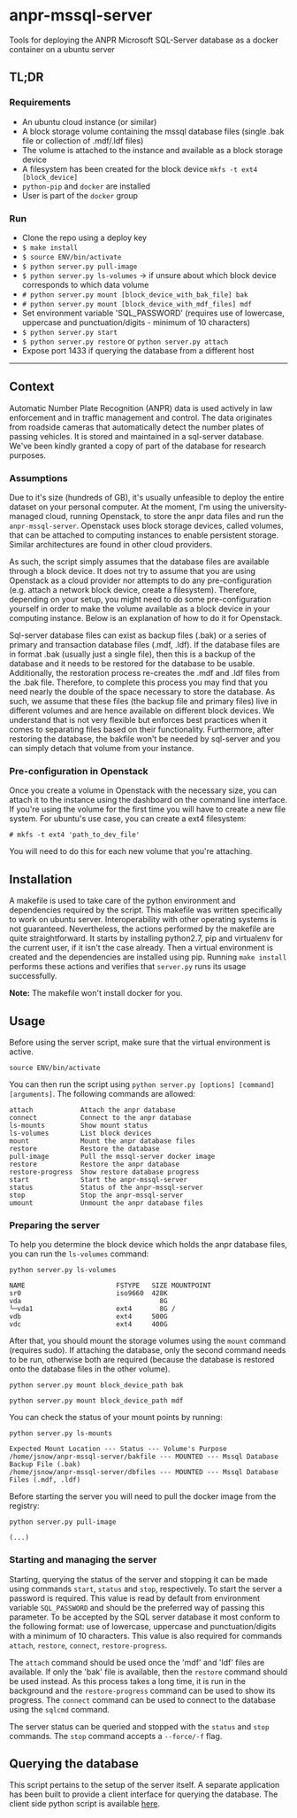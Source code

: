 # anpr-mssql-server
Tools for deploying the ANPR Microsoft SQL-Server database as a docker container on a ubuntu server

## TL;DR

### Requirements

- An ubuntu cloud instance (or similar)
- A block storage volume containing the mssql database files (single .bak file or collection of .mdf/.ldf files)
- The volume is attached to the instance and available as a block storage device
- A filesystem has been created for the block device ```mkfs -t ext4 [block_device]```
- ```python-pip``` and ```docker``` are installed
- User is part of the ```docker``` group

### Run

- Clone the repo using a deploy key
- ```$ make install```
- ```$ source ENV/bin/activate```
- ```$ python server.py pull-image```
- ```$ python server.py ls-volumes``` -> if unsure about which block device corresponds to which data volume
- ```# python server.py mount [block_device_with_bak_file] bak```
- ```# python server.py mount [block_device_with_mdf_files] mdf```
- Set environment variable 'SQL_PASSWORD' (requires use of lowercase, uppercase and punctuation/digits - minimum of 10 characters)
- ```$ python server.py start```
- ```$ python server.py restore``` or ```python server.py attach```
- Expose port 1433 if querying the database from a different host

---

## Context
Automatic Number Plate Recognition (ANPR) data is used actively in law enforcement and in traffic management and control. The data originates from roadside cameras that automatically detect the number plates of passing vehicles. It is stored and maintained in a sql-server database. We've been kindly granted a copy of part of the database for research purposes.

### Assumptions

Due to it's size (hundreds of GB), it's usually unfeasible to deploy the entire dataset on your personal computer. At the moment, I'm using the university-managed cloud, running Openstack, to store the anpr data files and run the `anpr-mssql-server`. Openstack uses block storage devices, called volumes, that can be attached to computing instances to enable persistent storage. Similar architectures are found in other cloud providers.

As such, the script simply assumes that the database files are available through a block device. It does not try to assume that you are using Openstack as a cloud provider nor attempts to do any pre-configuration (e.g. attach a network block device, create a filesystem). Therefore, depending on your setup, you might need to do some pre-configuration yourself in order to make the volume available as a block device in your computing instance. Below is an explanation of how to do it for Openstack.

Sql-server database files can exist as backup files (.bak) or a series of primary and transaction database files (.mdf, .ldf). If the database files are in format .bak (usually just a single file), then this is a backup of the database and it needs to be restored for the database to be usable. Additionally, the restoration process re-creates the .mdf and .ldf files from the .bak file. Therefore, to complete this process you may find that you need nearly the double of the space necessary to store the database. As such, we assume that these files (the backup file and primary files) live in different volumes and are hence available on different block devices. We understand that is not very flexible but enforces best practices when it comes to separating files based on their functionality. Furthermore, after restoring the database, the bakfile won't be needed by sql-server and you can simply detach that volume from your instance.

### Pre-configuration in Openstack

Once you create a volume in Openstack with the necessary size, you can attach it to the instance using the dashboard on the command line interface. If you're using the volume for the first time you will have to create a new file system. For ubuntu's use case, you can create a ext4 filesystem:

```# mkfs -t ext4 'path_to_dev_file'```

You will need to do this for each new volume that you're attaching.

## Installation

A makefile is used to take care of the python environment and dependencies required by the script. This makefile was written specifically to work on ubuntu server. Interoperability with other operating systems is not guaranteed. Nevertheless, the actions performed by the makefile are quite straightforward. It starts by installing python2.7, pip and virtualenv for the current user, if it isn't the case already. Then a virtual environment is created and the dependencies are installed using pip. Running `make install` performs these actions and verifies that `server.py` runs its usage successfully.

**Note:** The makefile won't install docker for you.

## Usage

Before using the server script, make sure that the virtual environment is active.

```source ENV/bin/activate```

You can then run the script using `python server.py [options] [command] [arguments]`. The following commands are allowed:

```
attach            Attach the anpr database
connect           Connect to the anpr database
ls-mounts         Show mount status
ls-volumes        List block devices
mount             Mount the anpr database files
restore           Restore the database
pull-image        Pull the mssql-server docker image
restore           Restore the anpr database
restore-progress  Show restore database progress
start             Start the anpr-mssql-server
status            Status of the anpr-mssql-server
stop              Stop the anpr-mssql-server
umount            Unmount the anpr database files
```

### Preparing the server

To help you determine the block device which holds the anpr database files, you can run the ```ls-volumes``` command:
```
python server.py ls-volumes

NAME                       FSTYPE   SIZE MOUNTPOINT
sr0                        iso9660  428K
vda                                   8G
└─vda1                     ext4       8G /
vdb                        ext4     500G
vdc                        ext4     400G
```

After that, you should mount the storage volumes using the ```mount``` command (requires sudo). If attaching the database, only the second command needs to be run, otherwise both are required (because the database is restored onto the database files in the other volume).
```
python server.py mount block_device_path bak

python server.py mount block_device_path mdf
```

You can check the status of your mount points by running:
```
python server.py ls-mounts

Expected Mount Location --- Status --- Volume's Purpose
/home/jsnow/anpr-mssql-server/bakfile --- MOUNTED --- Mssql Database Backup File (.bak)
/home/jsnow/anpr-mssql-server/dbfiles --- MOUNTED --- Mssql Database Files (.mdf, .ldf)
```

Before starting the server you will need to pull the docker image from the registry:
```
python server.py pull-image

(...)
```

### Starting and managing the server

Starting, querying the status of the server and stopping it can be made using commands ```start```, ```status``` and ```stop```, respectively. To start the server a password is required. This value is read by default from environment variable ```SQL_PASSWORD``` and should be the preferred way of passing this parameter. To be accepted by the SQL server database it most conform to the following format: use of lowercase, uppercase and punctuation/digits with a minimum of 10 characters. This value is also required for commands ```attach```, ```restore```, ```connect```, ```restore-progress```.

The ```attach``` command should be used once the 'mdf' and 'ldf' files are available. If only the 'bak' file is available, then the ```restore``` command should be used instead. As this process takes a long time, it is run in the background and the ```restore-progress``` command can be used to show its progress. The ```connect``` command can be used to connect to the database using the ```sqlcmd``` command.

The server status can be queried and stopped with the ```status``` and ```stop``` commands. The ```stop``` command accepts a ```--force/-f``` flag.


## Querying the database

This script pertains to the setup of the server itself. A separate application has been built to provide a client interface for querying the database. The client side python script is available [here](https://github.com/NCL-CloudComputing/anpr-mssql-client).
